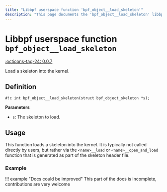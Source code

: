 ```yaml
---
title: "Libbpf userspace function 'bpf_object__load_skeleton'"
description: "This page documents the 'bpf_object__load_skeleton' libbpf userspace function, including its definition, usage, and examples."
---
```

# Libbpf userspace function `bpf_object__load_skeleton`

<!-- [LIBBPF_TAG] -->
[:octicons-tag-24: 0.0.7](https://github.com/libbpf/libbpf/releases/tag/v0.0.7)
<!-- [/LIBBPF_TAG] -->

Load a skeleton into the kernel.

## Definition

`#!c int bpf_object__load_skeleton(struct bpf_object_skeleton *s);`

**Parameters**

- `s`: The skeleton to load.

## Usage

This function loads a skeleton into the kernel. It is typically not called directly by users, but rather via the `<name>__load` or `<name>__open_and_load` function that is generated as part of the skeleton header file.

### Example

!!! example "Docs could be improved"
    This part of the docs is incomplete, contributions are very welcome
